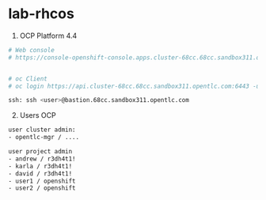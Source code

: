 # lab-rhcos



1. OCP Platform 4.4

~~~sh
# Web console
# https://console-openshift-console.apps.cluster-68cc.68cc.sandbox311.opentlc.com/


# oc Client
# oc login https://api.cluster-68cc.68cc.sandbox311.opentlc.com:6443 -u <user> -p <password>
~~~

~~~sh
ssh: ssh <user>@bastion.68cc.sandbox311.opentlc.com
~~~
    
    
2. Users OCP 

~~~sh
user cluster admin:
- opentlc-mgr / ....

user project admin
- andrew / r3dh4t1!
- karla / r3dh4t1!
- david / r3dh4t1!
- user1 / openshift
- user2 / openshift
~~~



